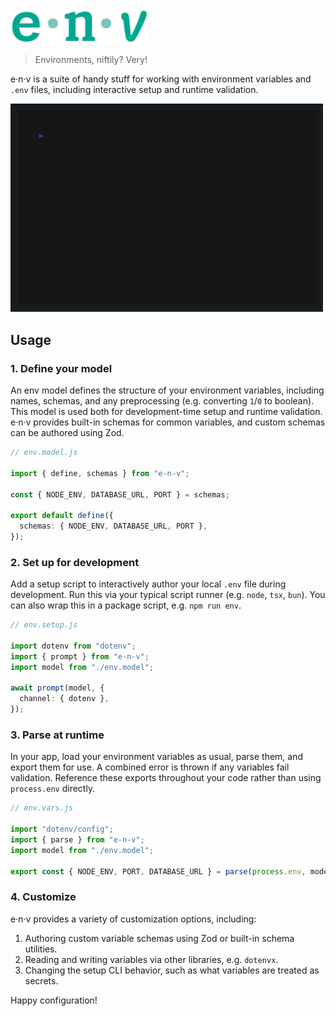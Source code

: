 <!-- markdownlint-disable-next-line -->
<img src="./assets/env-logo.png" alt="e-n-v Logo" height="55"/>

> Environments, niftily? Very!

e·n·v is a suite of handy stuff for working with environment variables and `.env` files, including interactive setup and runtime validation.

<!-- markdownlint-disable-next-line -->
<img src="./assets/demo.gif" alt="Demo" width="500"/>

## Usage

### 1. Define your model

An env model defines the structure of your environment variables, including names, schemas, and any preprocessing (e.g. converting `1`/`0` to boolean). This model is used both for development-time setup and runtime validation. e·n·v provides built-in schemas for common variables, and custom schemas can be authored using Zod.

```ts
// env.model.js

import { define, schemas } from "e-n-v";

const { NODE_ENV, DATABASE_URL, PORT } = schemas;

export default define({
  schemas: { NODE_ENV, DATABASE_URL, PORT },
});
```

### 2. Set up for development

Add a setup script to interactively author your local `.env` file during development. Run this via your typical script runner (e.g. `node`, `tsx`, `bun`). You can also wrap this in a package script, e.g. `npm run env`.

```ts
// env.setup.js

import dotenv from "dotenv";
import { prompt } from "e-n-v";
import model from "./env.model";

await prompt(model, {
  channel: { dotenv },
});
```

### 3. Parse at runtime

In your app, load your environment variables as usual, parse them, and export them for use. A combined error is thrown if any variables fail validation. Reference these exports throughout your code rather than using `process.env` directly.

```ts
// env.vars.js

import "dotenv/config";
import { parse } from "e-n-v";
import model from "./env.model";

export const { NODE_ENV, PORT, DATABASE_URL } = parse(process.env, model);
```

### 4. Customize

e·n·v provides a variety of customization options, including:

1. Authoring custom variable schemas using Zod or built-in schema utilities.
2. Reading and writing variables via other libraries, e.g. `dotenvx`.
3. Changing the setup CLI behavior, such as what variables are treated as secrets.

Happy configuration!
